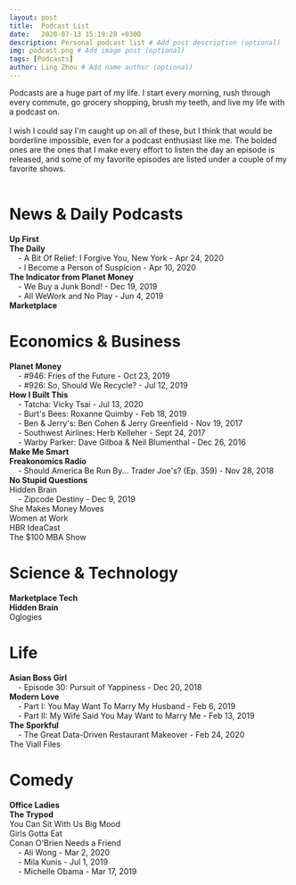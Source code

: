 ```yaml
---
layout: post
title:  Podcast List
date:   2020-07-13 15:19:20 +0300
description: Personal podcast list # Add post description (optional)
img: podcast.png # Add image post (optional)
tags: [Podcasts]
author: Ling Zhou # Add name author (optional)
---
```

Podcasts are a huge part of my life. I start every morning, rush through every commute, go grocery shopping, brush my teeth, and live my life with a podcast on. <br><br>
I wish I could say I'm caught up on all of these, but I think that would be borderline impossible, even for a podcast enthusiast like me. The bolded ones are the ones that I make every effort to listen the day an episode is released, and some of my favorite episodes are listed under a couple of my favorite shows.
<br><br>

# News & Daily Podcasts
**Up First**  
**The Daily**  
&nbsp;&nbsp;&nbsp;&nbsp;- A Bit Of Relief: I Forgive You, New York - Apr 24, 2020   
&nbsp;&nbsp;&nbsp;&nbsp;- I Become a Person of Suspicion - Apr 10, 2020   
**The Indicator from Planet Money**  
&nbsp;&nbsp;&nbsp;&nbsp;- We Buy a Junk Bond! - Dec 19, 2019   
&nbsp;&nbsp;&nbsp;&nbsp;- All WeWork and No Play - Jun 4, 2019   
**Marketplace**  

# Economics & Business
**Planet Money**  
&nbsp;&nbsp;&nbsp;&nbsp;- #946: Fries of the Future - Oct 23, 2019   
&nbsp;&nbsp;&nbsp;&nbsp;- #926: So, Should We Recycle? - Jul 12, 2019   
**How I Built This**  
&nbsp;&nbsp;&nbsp;&nbsp;- Tatcha: Vicky Tsai - Jul 13, 2020   
&nbsp;&nbsp;&nbsp;&nbsp;- Burt's Bees: Roxanne Quimby - Feb 18, 2019   
&nbsp;&nbsp;&nbsp;&nbsp;- Ben & Jerry's: Ben Cohen & Jerry Greenfield - Nov 19, 2017   
&nbsp;&nbsp;&nbsp;&nbsp;- Southwest Airlines: Herb Kelleher - Sept 24, 2017   
&nbsp;&nbsp;&nbsp;&nbsp;- Warby Parker: Dave Gilboa & Neil Blumenthal - Dec 26, 2016   
**Make Me Smart**  
**Freakonomics Radio**  
&nbsp;&nbsp;&nbsp;&nbsp;- Should America Be Run By... Trader Joe's? (Ep. 359) - Nov 28, 2018     
**No Stupid Questions**  
Hidden Brain
<br>&nbsp;&nbsp;&nbsp;&nbsp;- Zipcode Destiny - Dec 9, 2019   
She Makes Money Moves  
Women at Work  
HBR IdeaCast  
The $100 MBA Show  

# Science & Technology
**Marketplace Tech**  
**Hidden Brain**  
Oglogies  

# Life
**Asian Boss Girl**  
&nbsp;&nbsp;&nbsp;&nbsp;- Episode 30: Pursuit of Yappiness - Dec 20, 2018   
**Modern Love**  
&nbsp;&nbsp;&nbsp;&nbsp;- Part I: You May Want To Marry My Husband - Feb 6, 2019   
&nbsp;&nbsp;&nbsp;&nbsp;- Part II: My Wife Said You May Want to Marry Me - Feb 13, 2019   
**The Sporkful**  
&nbsp;&nbsp;&nbsp;&nbsp;- The Great Data-Driven Restaurant Makeover - Feb 24, 2020   
The Viall Files

# Comedy
**Office Ladies**  
**The Trypod**  
You Can Sit With Us
Big Mood  
Girls Gotta Eat  
Conan O'Brien Needs a Friend  
&nbsp;&nbsp;&nbsp;&nbsp;- Ali Wong - Mar 2, 2020   
&nbsp;&nbsp;&nbsp;&nbsp;- Mila Kunis - Jul 1, 2019   
&nbsp;&nbsp;&nbsp;&nbsp;- Michelle Obama - Mar 17, 2019   



